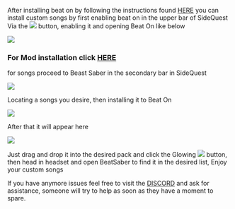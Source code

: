 After installing beat on by following the instructions found [HERE](https://github.com/the-expanse/SideQuest/wiki/Beat-On,-What-is-that-and-how-do-i-install-it) you can install custom songs by first enabling beat on in the upper bar of SideQuest Via the ![](https://cdn.discordapp.com/attachments/608376262347587595/608391608572051457/Screenshot_1076.png) button, enabling it and opening Beat On like below 

![](https://cdn.discordapp.com/attachments/608376262347587595/609093393183932446/Screenshot_1123.png)

### For Mod installation click [HERE](https://github.com/the-expanse/SideQuest/wiki/About-Installing-Mods-and-songs-through-SideQuest)

for songs proceed to Beast Saber in the secondary bar in SideQuest

![](https://cdn.discordapp.com/attachments/608376262347587595/609089714208768073/Screenshot_1121.png)

Locating a songs you desire, then installing it to Beat On

![](https://cdn.discordapp.com/attachments/608376262347587595/609089352949170195/Screenshot_1120.png)

After that it will appear here

![](https://cdn.discordapp.com/attachments/608376262347587595/609094600786968596/Screenshot_1124.png)

Just drag and drop it into the desired pack and click the Glowing ![](https://cdn.discordapp.com/attachments/608376262347587595/609094963908575252/Screenshot_1125.png) button, then head in headset and open BeatSaber to find it in the desired list, Enjoy your custom songs 

If you have anymore issues feel free to visit the [DISCORD](https://discord.me/sidequestvr) and ask for assistance, someone will try to help as soon as they have a moment to spare.